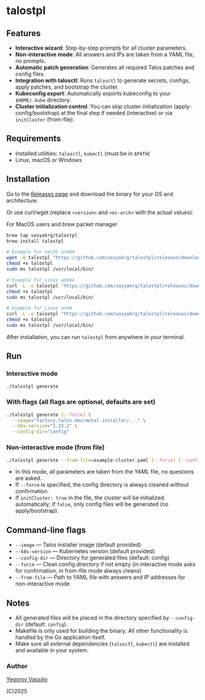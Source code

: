 # talostpl

## Features

- **Interactive wizard**: Step-by-step prompts for all cluster parameters.
- **Non-interactive mode**: All answers and IPs are taken from a YAML file, no prompts.
- **Automatic patch generation**: Generates all required Talos patches and config files.
- **Integration with talosctl**: Runs `talosctl` to generate secrets, configs, apply patches, and bootstrap the cluster.
- **Kubeconfig export**: Automatically exports kubeconfig to your `$HOME/.kube` directory.
- **Cluster initialization control**: You can skip cluster initialization (apply-config/bootstrap) at the final step if needed (interactive) or via `initCluster` (from-file).

## Requirements

- Installed utilities: `talosctl`, `kubectl` (must be in `$PATH`)
- Linux, macOS or Windows

## Installation

Go to the [Releases page](https://github.com/vasyakrg/talostpl/releases) and download the binary for your OS and architecture.

Or use curl/wget (replace `<version>` and `<os-arch>` with the actual values):

For MacOS users and brew packet manager

```bash
brew tap vasyakrg/talostpl
brew install talostpl
```


```sh
# Example for macOS arm64
wget -O talostpl "https://github.com/vasyakrg/talostpl/releases/download/$(curl -s https://api.github.com/repos/vasyakrg/talostpl/releases/latest | grep '"tag_name":' | head -1 | cut -d '"' -f4)/talostpl-darwin-arm64"
chmod +x talostpl
sudo mv talostpl /usr/local/bin/
```

```sh
# Example for Linux amd64
curl -L -o talostpl "https://github.com/vasyakrg/talostpl/releases/download/$(curl -s https://api.github.com/repos/vasyakrg/talostpl/releases/latest | grep '"tag_name":' | head -1 | cut -d '"' -f4)/talostpl-linux-amd64"
chmod +x talostpl
sudo mv talostpl /usr/local/bin/
```

```sh
# Example for Linux arm4
curl -L -o talostpl "https://github.com/vasyakrg/talostpl/releases/download/$(curl -s https://api.github.com/repos/vasyakrg/talostpl/releases/latest | grep '"tag_name":' | head -1 | cut -d '"' -f4)/talostpl-linux-arm64"
chmod +x talostpl
sudo mv talostpl /usr/local/bin/
```

After installation, you can run `talostpl` from anywhere in your terminal.

## Run

### Interactive mode

```sh
./talostpl generate
```

### With flags (all flags are optional, defaults are set)

```sh
./talostpl generate [--force] \
  --image="factory.talos.dev/metal-installer/..." \
  --k8s-version="1.33.2" \
  --config-dir="config"
```

### Non-interactive mode (from file)

```sh
./talostpl generate --from-file=example-cluster.yaml [--force] [--config-dir=dir]
```

- In this mode, all parameters are taken from the YAML file, no questions are asked.
- If `--force` is specified, the config directory is always cleaned without confirmation.
- If `initCluster: true` in the file, the cluster will be initialized automatically; if `false`, only config files will be generated (no apply/bootstrap).

## Command-line flags

- `--image` — Talos installer image (default provided)
- `--k8s-version` — Kubernetes version (default provided)
- `--config-dir` — Directory for generated files (default: config)
- `--force` — Clean config directory if not empty (in interactive mode asks for confirmation, in from-file mode always cleans)
- `--from-file` — Path to YAML file with answers and IP addresses for non-interactive mode

## Notes

- All generated files will be placed in the directory specified by `--config-dir` (default: `config`).
- Makefile is only used for building the binary. All other functionality is handled by the Go application itself.
- Make sure all external dependencies (`talosctl`, `kubectl`) are installed and available in your system.

### Author

[Yegorov Vassiliy](https://egorovanet.ru)

(C)2025
